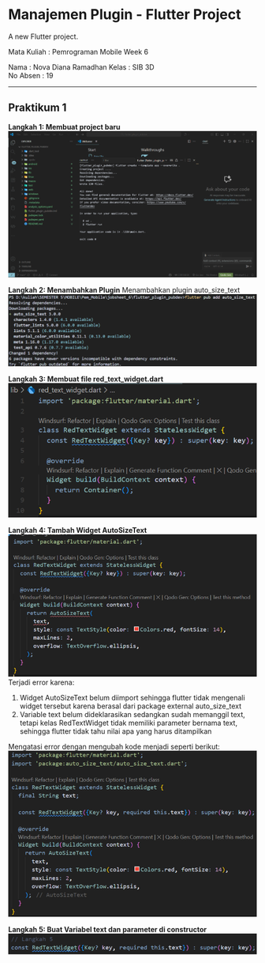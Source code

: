 # Manajemen Plugin - Flutter Project

A new Flutter project.

Mata Kuliah : Pemrograman Mobile Week 6

Nama       : Nova Diana Ramadhan
Kelas      : SIB 3D  
No Absen   : 19

---

## Praktikum 1
**Langkah 1: Membuat project baru**
![Screenshot](images/langkah01.png)

**Langkah 2: Menambahkan Plugin**
Menambahkan plugin auto_size_text
![Screenshot](images/langkah02.png)

**Langkah 3: Membuat file red_text_widget.dart**
![Screenshot](images/langkah03.png)

**Langkah 4: Tambah Widget AutoSizeText**
![Screenshot](images/langkah04.png)
Terjadi error karena:
1. Widget AutoSizeText belum diimport sehingga flutter tidak mengenali widget tersebut karena berasal dari package external auto_size_text
2. Variable text belum dideklarasikan sedangkan sudah memanggil text, tetapi kelas RedTextWidget tidak memiliki parameter bernama text, sehingga flutter tidak tahu nilai apa yang harus ditampilkan

Mengatasi error dengan mengubah kode menjadi seperti berikut:
![Screenshot](images/langkah4.1.png)

**Langkah 5: Buat Variabel text dan parameter di constructor**
![Screenshot](images/langkah05.png)

